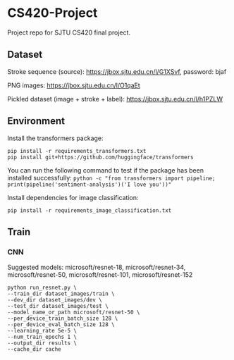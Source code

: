 # CS420-Project
Project repo for SJTU CS420 final project.

## Dataset
Stroke sequence (source): https://jbox.sjtu.edu.cn/l/G1XSvf, password: bjaf

PNG images: https://jbox.sjtu.edu.cn/l/O1qaEt

Pickled dataset (image + stroke + label): https://jbox.sjtu.edu.cn/l/h1PZLW

## Environment
Install the transformers package:
```
pip install -r requirements_transformers.txt
pip install git+https://github.com/huggingface/transformers
```
You can run the following command to test if the package has been installed successfully:
```python -c "from transformers import pipeline; print(pipeline('sentiment-analysis')('I love you'))"```

Install dependencies for image classification:
```
pip install -r requirements_image_classification.txt
```

## Train
### CNN
Suggested models: microsoft/resnet-18, microsoft/resnet-34, microsoft/resnet-50, microsoft/resnet-101, microsoft/resnet-152

```
python run_resnet.py \
--train_dir dataset_images/train \
--dev_dir dataset_images/dev \
--test_dir dataset_images/test \
--model_name_or_path microsoft/resnet-50 \
--per_device_train_batch_size 128 \
--per_device_eval_batch_size 128 \
--learning_rate 5e-5 \
--num_train_epochs 1 \
--output_dir results \
--cache_dir cache
```
